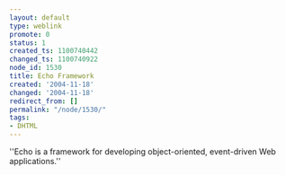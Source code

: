 ```yaml
---
layout: default
type: weblink
promote: 0
status: 1
created_ts: 1100740442
changed_ts: 1100740922
node_id: 1530
title: Echo Framework
created: '2004-11-18'
changed: '2004-11-18'
redirect_from: []
permalink: "/node/1530/"
tags:
- DHTML
---
```

''Echo is a framework for developing object-oriented, event-driven Web applications.''
